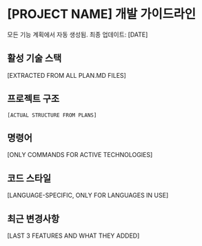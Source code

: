 # [PROJECT NAME] 개발 가이드라인

모든 기능 계획에서 자동 생성됨. 최종 업데이트: [DATE]

## 활성 기술 스택
[EXTRACTED FROM ALL PLAN.MD FILES]

## 프로젝트 구조
```
[ACTUAL STRUCTURE FROM PLANS]
```

## 명령어
[ONLY COMMANDS FOR ACTIVE TECHNOLOGIES]

## 코드 스타일
[LANGUAGE-SPECIFIC, ONLY FOR LANGUAGES IN USE]

## 최근 변경사항
[LAST 3 FEATURES AND WHAT THEY ADDED]

<!-- MANUAL ADDITIONS START -->
<!-- MANUAL ADDITIONS END -->
